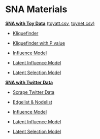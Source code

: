 # SNA Materials


[**SNA with Toy Data**](https://github.com/ShimengDai/SNA_Materials/tree/main/Regular)  [(toyatt.csv](https://github.com/ShimengDai/SNA_Materials/blob/main/Regular/toyatt.csv), [toynet.csv)](https://github.com/ShimengDai/SNA_Materials/blob/main/Regular/toynet.csv)

- [Kliquefinder](https://github.com/ShimengDai/SNA_Materials/blob/main/Regular/basic%20kliquefinder.R)  

- [Kliquefinder with P value](https://github.com/ShimengDai/SNA_Materials/blob/main/Regular/run%20kliqfindr%20and%20plot%20figures%20with%20p%20value.R)  

- [Influence Model](https://github.com/ShimengDai/SNA_Materials/blob/main/Regular/influence.R)  

- [Latent Influence Model]() 

- [Latent Selection Model]() 

[**SNA with Twitter Data**](https://github.com/ShimengDai/SNA_Materials/tree/main/Twitter)

- [Scrape Twitter Data](https://github.com/ShimengDai/SNA_Materials/blob/main/Twitter/Scrape%20Twitter%20Data.Rmd)  

- [Edgelist & Nodelist](https://github.com/ShimengDai/SNA_Materials/blob/main/Twitter/Edgelist_nodelist.Rmd)  

- [Influence Model](https://github.com/ShimengDai/SNA_Materials/blob/main/Twitter/The%20Influence%20Model.Rmd) 
  
- [Latent Influence Model](https://github.com/ShimengDai/SNA_Materials/blob/main/Twitter/Latent_Factor_Influence.Rmd) 

- [Latent Selection Model](https://github.com/ShimengDai/SNA_Materials/blob/main/Twitter/latent_selection.Rmd) 
